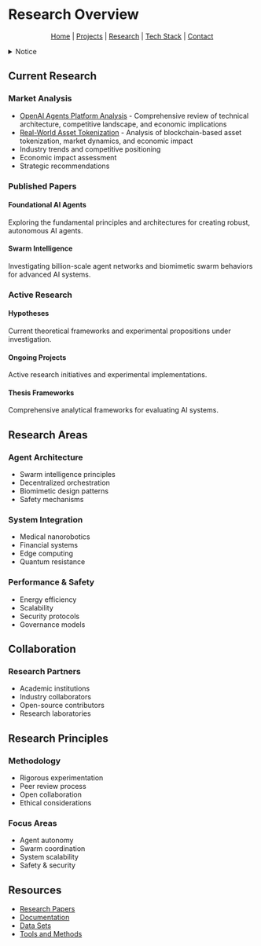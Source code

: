 # Research Overview

<p align="center">
  <a href="../README.md">Home</a> | <a href="../projects/projects.md">Projects</a> | <a href="../research/research.md">Research</a> | <a href="../techstack/techstack.md">Tech Stack</a> | <a href="../contact.md">Contact</a>
</p>

<details>
<summary>Notice</summary>

This repository is protected by copyright and subject to usage restrictions. See the [Copyright Notice](../COPYRIGHT.md) for details.
</details>

## Current Research

### Market Analysis
- [OpenAI Agents Platform Analysis](./market-analysis/openai-agents/analysis.md) - Comprehensive review of technical architecture, competitive landscape, and economic implications
- [Real-World Asset Tokenization](./market-analysis/rwa-tokenization/analysis.md) - Analysis of blockchain-based asset tokenization, market dynamics, and economic impact
- Industry trends and competitive positioning
- Economic impact assessment
- Strategic recommendations

### Published Papers

#### Foundational AI Agents
Exploring the fundamental principles and architectures for creating robust, autonomous AI agents.

#### Swarm Intelligence
Investigating billion-scale agent networks and biomimetic swarm behaviors for advanced AI systems.

### Active Research

#### Hypotheses
Current theoretical frameworks and experimental propositions under investigation.

#### Ongoing Projects
Active research initiatives and experimental implementations.

#### Thesis Frameworks
Comprehensive analytical frameworks for evaluating AI systems.

## Research Areas

### Agent Architecture
- Swarm intelligence principles
- Decentralized orchestration
- Biomimetic design patterns
- Safety mechanisms

### System Integration
- Medical nanorobotics
- Financial systems
- Edge computing
- Quantum resistance

### Performance & Safety
- Energy efficiency
- Scalability
- Security protocols
- Governance models

## Collaboration

### Research Partners
- Academic institutions
- Industry collaborators
- Open-source contributors
- Research laboratories

## Research Principles

### Methodology
- Rigorous experimentation
- Peer review process
- Open collaboration
- Ethical considerations

### Focus Areas
- Agent autonomy
- Swarm coordination
- System scalability
- Safety & security

## Resources

- [Research Papers](./papers/)
- [Documentation](./docs/)
- [Data Sets](./data/)
- [Tools and Methods](./tools/) 